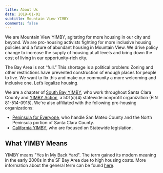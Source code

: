 ```yaml
---
title: About Us
date: 2019-01-01
subtitle: Mountain View YIMBY
comments: false
---
```


We are Mountain View YIMBY, agitating for more housing in our city and beyond. We are pro-housing activists fighting for more inclusive housing policies and a future of abundant housing in Mountain View. We drive policy change to increase the supply of housing at all levels and bring down the cost of living in our opportunity-rich city.  

The Bay Area is not “full.” This shortage is a political problem:
Zoning and other restrictions have prevented construction of enough places for people to live.  We want to fix this and make our community a more welcoming and inclusive one. Let’s legalize housing.

We are a chapter of [South Bay YIMBY], who work throughout Santa Clara County and [YIMBY Action], a 501(c)(4) statewide nonprofit organization (EIN 81-514-0915). We're also affiliated with the following pro-housing organizations: 
- [Peninsula for Everyone], who handle San Mateo County and the North Peninsula portion of Santa Clara County.  
- [California YIMBY], who are focused on Statewide legislation.  

## What YIMBY Means

YIMBY means "Yes In My Back Yard". The term gained its modern meaning in the
early 2000s in the SF Bay Area due to high housing costs. More information
about the general term can be found [here].  

[South Bay YIMBY]:https://southbayyimby.wordpress.com/
[YIMBY Action]:https://yimbyaction.org/
[Peninsula For Everyone]:https://peninsulaforeveryone.org/
[California YIMBY]:https://cayimby.org/
[here]:https://en.wikipedia.org/wiki/YIMBY


